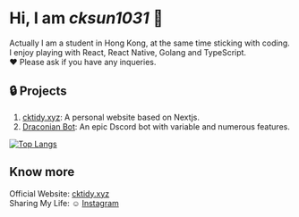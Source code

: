 # Hi, I am **_cksun1031_** :wave:

Actually I am a student in Hong Kong, at the same time sticking with coding. I enjoy playing with React, React Native, Golang and TypeScript.\
❤ Please ask if you have any inqueries.

## :lock: Projects

1. [cktidy.xyz](https://github.com/cktsun1031/cktidy.xyz): A personal website based on Nextjs.
2. [Draconian Bot](https://github.com/RealKoolisw/DraconianJSBot): An epic Dscord bot with variable and numerous features.

[![Top Langs](https://github-readme-stats-cktsun1031.vercel.app/api/top-langs/?username=cktsun1031&layout=compact)](https://github.com/anuraghazra/github-readme-stats)

## Know more

Official Website: [cktidy.xyz](cktidy.xyz)\
Sharing My Life: ☺ [Instagram](https://www.instagram.com/cktidy.1031)
